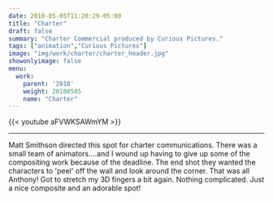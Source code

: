 ```yaml
---
date: 2010-05-05T11:20:29-05:00
title: "Charter"
draft: false
summary: "Charter Commercial produced by Curious Pictures."
tags: ["animation","Curious Pictures"]
image: "img/work/charter/charter_header.jpg"
showonlyimage: false
menu:
  work:
    parent: '2010'
    weight: 20100505
    name: "Charter"
---
```


{{< youtube aFVWKSAWmYM >}}


---
Matt Smithson directed this spot for charter communications. There was a small team of animators....and I wound up having to give up some of the compositing work because of the deadline. The end shot they wanted the characters to 'peel' off the wall and look around the corner. That was all Anthony! Got to stretch my 3D fingers a bit again. Nothing complicated. Just a nice composite and an adorable spot!
